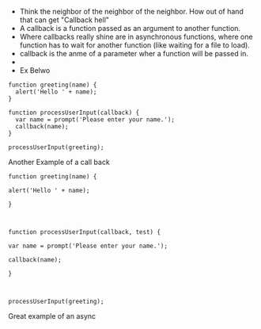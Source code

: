 
- Think the neighbor of the neighbor of the neighbor. How out of hand that can get "Callback hell"
- A callback is a function passed as an argument to another function.
- Where callbacks really shine are in asynchronous functions, where one function has to wait for another function (like waiting for a file to load).
- callback is the anme of a parameter wher a function will be passed in. 
- 
- Ex Belwo
```
function greeting(name) {
  alert('Hello ' + name);
}

function processUserInput(callback) {
  var name = prompt('Please enter your name.');
  callback(name);
}

processUserInput(greeting);
```


Another Example of a call back
```
function greeting(name) {

alert('Hello ' + name);

}

  

function processUserInput(callback, test) {

var name = prompt('Please enter your name.');

callback(name);

}

  

processUserInput(greeting);
```

Great example of an async